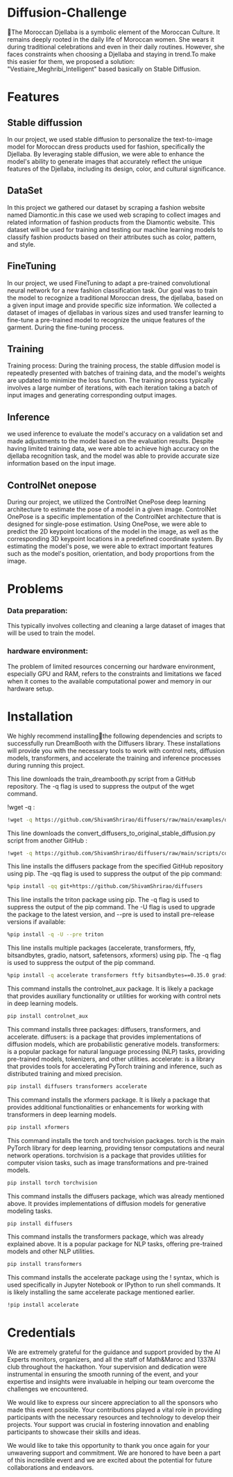 # Diffusion-Challenge



🤗The Moroccan Djellaba is a symbolic element of the Moroccan Culture. It remains deeply rooted in the daily life of Moroccan women. She wears it during traditional celebrations and even in their daily routines. However, she faces constraints when choosing a Djellaba and staying in trend.To make this easier for them, we proposed a solution: "Vestiaire_Meghribi_Intelligent" based basically on Stable Diffusion.
# Features

## Stable diffussion
In our project, we used stable diffusion to personalize the text-to-image model for Moroccan dress products used for fashion, specifically the Djellaba. By leveraging stable diffusion, we were able to enhance the model's ability to generate images that accurately reflect the unique features of the Djellaba, including its design, color, and cultural significance.
## DataSet
In this project  we gathered our dataset by scraping a fashion website named Diamontic.in this case we used web scraping to collect images and related information of fashion products from the Diamontic website. This dataset will be used for training and testing our machine learning models to classify fashion products based on their attributes such as color, pattern, and style.
## FineTuning
In our project, we used FineTuning to adapt a pre-trained convolutional neural network for a new fashion classification task. Our goal was to train the model to recognize a traditional Moroccan dress, the djellaba, based on a given input image and provide specific size information. We collected a dataset of images of djellabas in various sizes and used transfer learning to fine-tune a pre-trained model to recognize the unique features of the garment. During the fine-tuning process.
## Training
Training process: During the training process, the stable diffusion model is repeatedly presented with batches of training data, and the model's weights are updated to minimize the loss function. The training process typically involves a large number of iterations, with each iteration taking a batch of input images and generating corresponding output images.
## Inference
we used inference to evaluate the model's accuracy on a validation set and made adjustments to the model based on the evaluation results. Despite having limited training data, we were able to achieve high accuracy on the djellaba recognition task, and the model was able to provide accurate size information based on the input image.
## ControlNet onepose
During our project, we utilized the ControlNet OnePose deep learning architecture to estimate the pose of a model in a given image. ControlNet OnePose is a specific implementation of the ControlNet architecture that is designed for single-pose estimation. Using OnePose, we were able to predict the 2D keypoint locations of the model in the image, as well as the corresponding 3D keypoint locations in a predefined coordinate system. By estimating the model's pose, we were able to extract important features such as the model's position, orientation, and body proportions from the image.
# Problems
### Data preparation:
This typically involves collecting and cleaning a large dataset of images that will be used to train the model.
### hardware environment:
The problem of limited resources concerning our hardware environment, especially GPU and RAM, refers to the constraints and limitations we faced when it comes to the available computational power and memory in our hardware setup.
# Installation
We highly recommend installing🤗the following dependencies and scripts to successfully run DreamBooth with the Diffusers library. These installations will provide you with the necessary tools to work with control nets, diffusion models, transformers, and accelerate the training and inference processes during running this project.

 This line downloads the train_dreambooth.py script from a GitHub repository. The -q flag is used to suppress the output of the wget command.

!wget -q :
    
```bash
!wget -q https://github.com/ShivamShrirao/diffusers/raw/main/examples/dreambooth/train_dreambooth.py
```
 This line downloads the convert_diffusers_to_original_stable_diffusion.py script from another GitHub :
 ```bash
!wget -q https://github.com/ShivamShrirao/diffusers/raw/main/scripts/convert_diffusers_to_original_stable_diffusion.py
```
 This line installs the diffusers package from the specified GitHub repository using pip. The -qq flag is used to suppress the output of the pip command:
  ```bash
  %pip install -qq git+https://github.com/ShivamShrirao/diffusers

```
 This line installs the triton package using pip. The -q flag is used to suppress the output of the pip command. The -U flag is used to upgrade the package to the latest version, and --pre is used to install pre-release versions if available:
 ```bash
%pip install -q -U --pre triton
```
This line installs multiple packages (accelerate, transformers, ftfy, bitsandbytes, gradio, natsort, safetensors, xformers) using pip. The -q flag is used to suppress the output of the pip command.
 ```bash
%pip install -q accelerate transformers ftfy bitsandbytes==0.35.0 gradio natsort safetensors xformers
```
This command installs the controlnet_aux package. It is likely a package that provides auxiliary functionality or utilities for working with control nets in deep learning models.
 ```bash
pip install controlnet_aux
```
This command installs three packages: diffusers, transformers, and accelerate.
diffusers: is a package that provides implementations of diffusion models, which are probabilistic generative models.
transformers: is a popular package for natural language processing (NLP) tasks, providing pre-trained models, tokenizers, and other utilities.
accelerate: is a library that provides tools for accelerating PyTorch training and inference, such as distributed training and mixed precision.
 ```bash
pip install diffusers transformers accelerate
```
This command installs the xformers package. It is likely a package that provides additional functionalities or enhancements for working with transformers in deep learning models.
 ```bash
pip install xformers
```
This command installs the torch and torchvision packages. torch is the main PyTorch library for deep learning, providing tensor computations and neural network operations. torchvision is a package that provides utilities for computer vision tasks, such as image transformations and pre-trained models.
 ```bash
pip install torch torchvision
```
This command installs the diffusers package, which was already mentioned above. It provides implementations of diffusion models for generative modeling tasks.
 ```bash
pip install diffusers
```
 This command installs the transformers package, which was already explained above. It is a popular package for NLP tasks, offering pre-trained models and other NLP utilities.
 ```bash
pip install transformers
```
This command installs the accelerate package using the ! syntax, which is used specifically in Jupyter Notebook or IPython to run shell commands. It is likely installing the same accelerate package mentioned earlier.
 ```bash
!pip install accelerate
```
# Credentials    
We are extremely grateful for the guidance and support provided by the AI Experts monitors, organizers, and all the staff of Math&Maroc and 1337AI club throughout the hackathon. Your supervision and dedication were instrumental in ensuring the smooth running of the event, and your expertise and insights were invaluable in helping our team overcome the challenges we encountered.

We would like to express our sincere appreciation to all the sponsors who made this event possible. Your contributions played a vital role in providing participants with the necessary resources and technology to develop their projects. Your support was crucial in fostering innovation and enabling participants to showcase their skills and ideas.

We would like to take this opportunity to thank you once again for your unwavering support and commitment. We are honored to have been a part of this incredible event and we are excited about the potential for future collaborations and endeavors.



 


